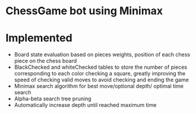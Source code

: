 # ChessGame bot using Minimax

# Implemented

- Board state evaluation based on pieces weights, position of each chess piece on the chess board
- BlackChecked and whiteChecked tables to store the number of pieces corresponding to each color checking a square, greatly improving the speed of checking valid moves to avoid checking and ending the game
- Minimax search algorithm for best move/optional depth/ optimal time search
- Alpha-beta search tree pruning
- Automatically increase depth until reached maximum time
